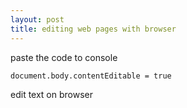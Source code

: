 ```yaml
---
layout: post
title: editing web pages with browser
---
```


paste the code to console

```
document.body.contentEditable = true
```
edit text on browser
